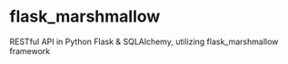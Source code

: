 # flask_marshmallow
RESTful API in Python Flask &amp; SQLAlchemy, utilizing flask_marshmallow framework
